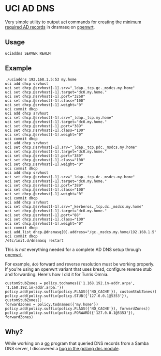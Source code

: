 # UCI AD DNS

Very simple utility to output [uci] commands for creating the [minimum required AD records] in dnsmasq on [openwrt].

## Usage

    uciaddns SERVER REALM

## Example

    ./uciaddns 192.168.1.5:53 my.home
    uci add dhcp srvhost
    uci set dhcp.@srvhost[-1].srv="_ldap._tcp.gc._msdcs.my.home"
    uci set dhcp.@srvhost[-1].target="dc0.my.home."
    uci set dhcp.@srvhost[-1].port="3268"
    uci set dhcp.@srvhost[-1].class="100"
    uci set dhcp.@srvhost[-1].weight="0"
    uci commit dhcp
    uci add dhcp srvhost
    uci set dhcp.@srvhost[-1].srv="_ldap._tcp.my.home"
    uci set dhcp.@srvhost[-1].target="dc0.my.home."
    uci set dhcp.@srvhost[-1].port="389"
    uci set dhcp.@srvhost[-1].class="100"
    uci set dhcp.@srvhost[-1].weight="0"
    uci commit dhcp
    uci add dhcp srvhost
    uci set dhcp.@srvhost[-1].srv="_ldap._tcp.pdc._msdcs.my.home"
    uci set dhcp.@srvhost[-1].target="dc0.my.home."
    uci set dhcp.@srvhost[-1].port="389"
    uci set dhcp.@srvhost[-1].class="100"
    uci set dhcp.@srvhost[-1].weight="0"
    uci commit dhcp
    uci add dhcp srvhost
    uci set dhcp.@srvhost[-1].srv="_ldap._tcp.dc._msdcs.my.home"
    uci set dhcp.@srvhost[-1].target="dc0.my.home."
    uci set dhcp.@srvhost[-1].port="389"
    uci set dhcp.@srvhost[-1].class="100"
    uci set dhcp.@srvhost[-1].weight="0"
    uci commit dhcp
    uci add dhcp srvhost
    uci set dhcp.@srvhost[-1].srv="_kerberos._tcp.dc._msdcs.my.home"
    uci set dhcp.@srvhost[-1].target="dc0.my.home."
    uci set dhcp.@srvhost[-1].port="88"
    uci set dhcp.@srvhost[-1].class="100"
    uci set dhcp.@srvhost[-1].weight="0"
    uci commit dhcp
    uci add_list dhcp.@dnsmasq[0].address="/gc._msdcs.my.home/192.168.1.5"
    uci commit dhcp
    /etc/init.d/dnsmasq restart

This is *not* everything needed for a complete AD DNS setup through [openwrt].

For example, `dc0` forward and reverse resolution must be working properly.
If you're using an openwrt variant that uses kresd, configure reverse stub and forwarding.
Here's how I did it for Turris Omnia.

    customStubZones = policy.todnames({'1.168.192.in-addr.arpa', '1.168.192.in-addr.arpa.'})
    policy.add(policy.suffix(policy.FLAGS({'NO_CACHE'}), customStubZones))
    policy.add(policy.suffix(policy.STUB({'127.0.0.1@5353'}), customStubZones))
    forwardZones = policy.todnames({'my.home'})
    policy.add(policy.suffix(policy.FLAGS({'NO_CACHE'}), forwardZones))
    policy.add(policy.suffix(policy.FORWARD({'127.0.0.1@5353'}), forwardZones)

## Why?

While working on a [go] program that queried DNS records from a Samba DNS server, I discovered a [bug in the golang dns module].

[uci]: https://openwrt.org/docs/guide-user/base-system/uci
[openwrt]: https://openwrt.org/
[minimum required AD records]: https://docs.microsoft.com/en-us/archive/blogs/servergeeks/dns-records-that-are-required-for-proper-functionality-of-active-directory
[go]: https://golang.org
[bug in the golang dns module]: https://github.com/golang/go/issues/37362
